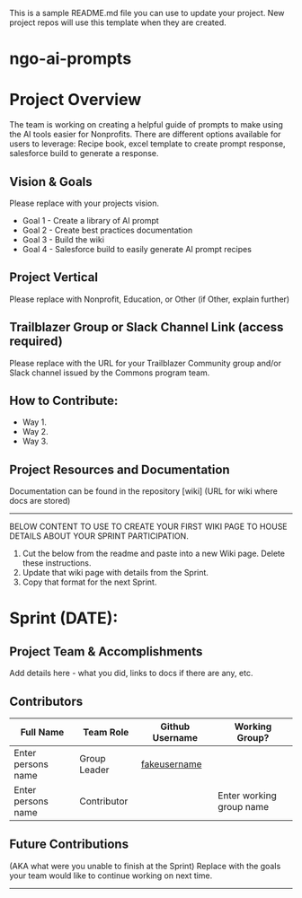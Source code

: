 This is a sample README.md file you can use to update your project. New project repos will use this template when they are created.

# ngo-ai-prompts

# Project Overview
  The team is working on creating a helpful guide of prompts to make using the AI tools easier for Nonprofits. There are different options available for users to leverage: Recipe book, excel template to create prompt response, salesforce build to generate a response.

## Vision & Goals
Please replace with your projects vision.
* Goal 1 - Create a library of AI prompt 
* Goal 2 - Create best practices documentation
* Goal 3 - Build the wiki
* Goal 4 - Salesforce build to easily generate AI prompt recipes

## Project Vertical
Please replace with Nonprofit, Education, or Other (if Other, explain further)

## Trailblazer Group or Slack Channel Link (access required)
Please replace with the URL for your Trailblazer Community group and/or Slack channel issued by the Commons program team.

## How to Contribute:
- Way 1.
- Way 2. 
- Way 3. 

## Project Resources and Documentation
Documentation can be found in the repository [wiki] (URL for wiki where docs are stored)


***
BELOW CONTENT TO USE TO CREATE YOUR FIRST WIKI PAGE TO HOUSE DETAILS ABOUT YOUR SPRINT PARTICIPATION. 
1. Cut the below from the readme and paste into a new Wiki page. Delete these instructions.
2. Update that wiki page with details from the Sprint. 
3. Copy that format for the next Sprint.

# Sprint (DATE): 
## Project Team & Accomplishments
Add details here - what you did, links to docs if there are any, etc.

## Contributors

Full Name            | Team Role     | Github Username                                    | Working Group? 
------------         | ------------- | -------------                                      |-------------   
Enter persons name   | Group Leader  | [fakeusername](https://github.com/fakeusername)    | 
Enter persons name   | Contributor   |                                                    | Enter working group name

## Future Contributions 
(AKA what were you unable to finish at the Sprint)
Replace with the goals your team would like to continue working on next time.

***

